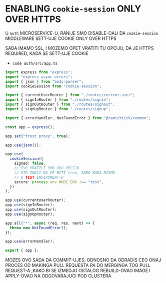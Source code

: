 # ENABLING `cookie-session` ONLY OVER HTTPS

U `auth` MICROSERVICE-U, RANIJE SMO DISABLE-OALI DA `cookie-session` MIDDLEWARE SETT-UJE COOKIE ONLY OVER HTTPS

SADA IMAMO SSL, I MOZEMO OPET VRATITI TU OPCIJU, DA JE HTTPS REQUIRED, KADA SE SETT-UJE COOKIE

- `code auth/src/app.ts`

```ts
import express from "express";
import "express-async-errors";
import { json } from "body-parser";
import cookieSession from "cookie-session";

import { currentUserRouter } from "./routes/current-user";
import { signInRouter } from "./routes/signin";
import { signOutRouter } from "./routes/signout";
import { signUpRouter } from "./routes/signup";

import { errorHandler, NotFoundError } from "@ramicktick/common";

const app = express();

app.set("trust proxy", true);

app.use(json());

app.use(
  cookieSession({
    signed: false,
    // EVO VRATILI SMO OVU OPCIJU
    // STO ZNACI DA CE BITI true, SAMO KADA NISMO
    // U TEST ENVIROMENT-U
    secure: process.env.NODE_ENV !== "test",
  })
);

app.use(currentUserRouter);
app.use(signInRouter);
app.use(signOutRouter);
app.use(signUpRouter);

app.all("*", async (req, res, next) => {
  throw new NotFoundError();
});

app.use(errorHandler);

export { app };
```

MOZES OVO SADA DA COMMIT-UJES, ODNOSNO DA ODRADIS CEO ONAJ PROCES OD MAKINGA PULL REQUESTA PA DO MERGINGA TOG PULL REQUEST-A ,KAKO BI SE IZMEDJU OSTALOG REBUILD-OVAO IMAGE I APPLY-OVAO NA ODGOVARAJUCI POD CLUSTERA



